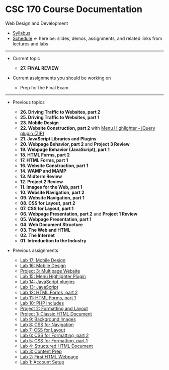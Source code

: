 # CSC 170 Course Documentation
Web Design and Development

- [Syllabus](syllabus.md)
- [Schedule](schedule.md)  &lArr; here be: slides, demos, assignments, and related links from lectures and labs

<hr>

- Current topic

  - **27. FINAL REVIEW**
- Current assignments you should be working on
  - Prep for the Final Exam


<hr>

- Previous topics

  - **26. Driving Traffic to Websites, part 2**
  - **25. Driving Traffic to Websites, part 1**
  - **23. Mobile Design**
  - **22. Website Construction, part 2** with [Menu Highlighter - jQuery plugin (ZIP)](22-website-construction2/menu-highlighter.zip)
  - **21. JavaScript Libraries and Plugins**
  - **20. Webpage Behavior, part 2** and **Project 3 Review**
  - **19. Webpage Behavior (JavaScript), part 1**
  - **18. HTML Forms, part 2**
  - **17. HTML Forms, part 1**
  - **16. Website Construction, part 1**
  - **14. WAMP and MAMP**
  - **13. Midterm Review**
  - **12. Project 2 Review**
  - **11. Images for the Web, part 1**
  - **10. Website Navigation, part 2**
  - **09. Website Navigation, part 1**
  - **08. CSS for Layout, part 2**
  - **07. CSS for Layout, part 1**
  - **06. Webpage Presentation, part 2** and **Project 1 Review**
  - **05. Webpage Presentation, part 1**
  - **04. Web Document Structure**
  - **03. The Web and HTML**
  - **02. The Internet**
  - **01. Introduction to the Industry**
- Previous assignments
  - [Lab 17: Mobile Design](lab17-google-analytics/instructions.md) 
  - [Lab 16: Mobile Design](lab16-mobile-design/instructions.md) 
  - [Project 3: Multipage Website](project03-multipage-website/instructions.md) 
  - [Lab 15: Menu Highlighter Plugin](lab15-menu-highlighter/instructions.md)
  - [Lab 14: JavaScript plugins](lab14-javascript-plugins/instructions.md) 
  - [Lab 13: JavaScript](lab13-javascript-basics/instructions.md)
  - [Lab 12: HTML Forms, part 2](lab12-html-forms2/instructions.md)
  - [Lab 11: HTML Forms, part 1](lab11-html-forms1/instructions.md)
  - [Lab 10: PHP Includes](lab10-php-includes/instructions.md)
  - [Project 2: Formatting and Layout](project02-formatting-and-layout/instructions.md)
  - [Project 1: Classic HTML Document](project01-classic-html-document/instructions.md)
  - [Lab 9: Background Images](lab09-background-images/instructions.md)
  - [Lab 8: CSS for Navigation](lab08-css-for-navigation/instructions.md)
  - [Lab 7: CSS for Layout](lab07-css-for-layout/instructions.md)
  - [Lab 6: CSS for Formatting, part 2](lab06-css-for-formatting2/instructions.md) 
  - [Lab 5: CSS for Formatting, part 1](lab05-css-for-formatting1/instructions.md) 
  - [Lab 4: Structured HTML Document](lab04-structured-html-document/instructions.md)
  - [Lab 3: Content Prep](lab03-content-prep/instructions.md)
  - [Lab 2: First HTML Webpage](lab02-first-html-webpage/instructions.md)
  - [Lab 1: Account Setup](lab01-account-setup/instructions.md)
